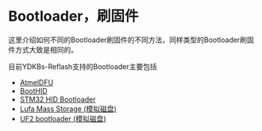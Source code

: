 # Bootloader，刷固件

这里介绍如何不同的Bootloader刷固件的不同方法，同样类型的Bootloader刷固件方式大致是相同的。

目前YDKBs-Reflash支持的Bootloader主要包括

- [AtmelDFU](bootloader/atmeldfu)
- [BootHID](bootloader/boothid)
- [STM32 HID Bootloader](bootloader/stm32-hid-bootloader)
- [Lufa Mass Storage (模拟磁盘)](bootloader/msd-bootloader)
- [UF2 bootloader (模拟磁盘)](bootloader/uf2-bootloader)
